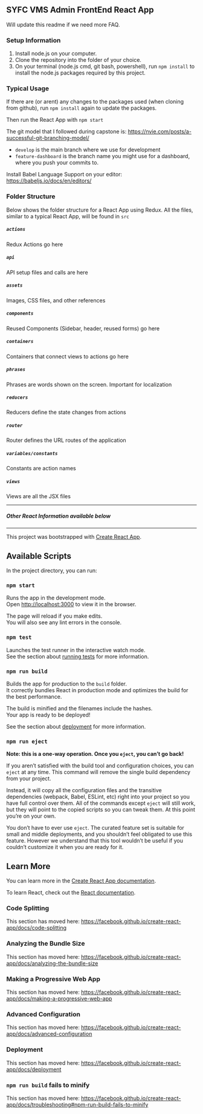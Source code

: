 ## SYFC VMS Admin FrontEnd React App
Will update this readme if we need more FAQ.

### Setup Information

1. Install node.js on your computer.
2. Clone the repository into the folder of your choice.
3. On your terminal (node.js cmd, git bash, powershell), run `npm install` to install the node.js packages required by this project.

### Typical Usage

If there are (or arent) any changes to the packages used (when cloning from github), run `npm install` again to update the packages.

Then run the React App with `npm start`

The git model that I followed during capstone is: https://nvie.com/posts/a-successful-git-branching-model/
  * `develop` is the main branch where we use for development
  * `feature-dashboard` is the branch name you might use for a dashboard, where you push your commits to.

Install Babel Language Support on your editor: https://babeljs.io/docs/en/editors/

### Folder Structure

Below shows the folder structure for a React App using Redux.
All the files, similar to a typical React App, will be found in `src`

##### `actions`
Redux Actions go here
##### `api`
API setup files and calls are here
##### `assets`
Images, CSS files, and other references
##### `components`
Reused Components (Sidebar, header, reused forms) go here
##### `containers`
Containers that connect views to actions go here
##### `phrases`
Phrases are words shown on the screen. Important for localization
##### `reducers`
Reducers define the state changes from actions
##### `router`
Router defines the URL routes of the application
##### `variables/constants`
Constants are action names
##### `views`
Views are all the JSX files

---

##### Other React Information available below

---
This project was bootstrapped with [Create React App](https://github.com/facebook/create-react-app).

## Available Scripts

In the project directory, you can run:

### `npm start`

Runs the app in the development mode.<br />
Open [http://localhost:3000](http://localhost:3000) to view it in the browser.

The page will reload if you make edits.<br />
You will also see any lint errors in the console.

### `npm test`

Launches the test runner in the interactive watch mode.<br />
See the section about [running tests](https://facebook.github.io/create-react-app/docs/running-tests) for more information.

### `npm run build`

Builds the app for production to the `build` folder.<br />
It correctly bundles React in production mode and optimizes the build for the best performance.

The build is minified and the filenames include the hashes.<br />
Your app is ready to be deployed!

See the section about [deployment](https://facebook.github.io/create-react-app/docs/deployment) for more information.

### `npm run eject`

**Note: this is a one-way operation. Once you `eject`, you can’t go back!**

If you aren’t satisfied with the build tool and configuration choices, you can `eject` at any time. This command will remove the single build dependency from your project.

Instead, it will copy all the configuration files and the transitive dependencies (webpack, Babel, ESLint, etc) right into your project so you have full control over them. All of the commands except `eject` will still work, but they will point to the copied scripts so you can tweak them. At this point you’re on your own.

You don’t have to ever use `eject`. The curated feature set is suitable for small and middle deployments, and you shouldn’t feel obligated to use this feature. However we understand that this tool wouldn’t be useful if you couldn’t customize it when you are ready for it.

## Learn More

You can learn more in the [Create React App documentation](https://facebook.github.io/create-react-app/docs/getting-started).

To learn React, check out the [React documentation](https://reactjs.org/).

### Code Splitting

This section has moved here: https://facebook.github.io/create-react-app/docs/code-splitting

### Analyzing the Bundle Size

This section has moved here: https://facebook.github.io/create-react-app/docs/analyzing-the-bundle-size

### Making a Progressive Web App

This section has moved here: https://facebook.github.io/create-react-app/docs/making-a-progressive-web-app

### Advanced Configuration

This section has moved here: https://facebook.github.io/create-react-app/docs/advanced-configuration

### Deployment

This section has moved here: https://facebook.github.io/create-react-app/docs/deployment

### `npm run build` fails to minify

This section has moved here: https://facebook.github.io/create-react-app/docs/troubleshooting#npm-run-build-fails-to-minify

